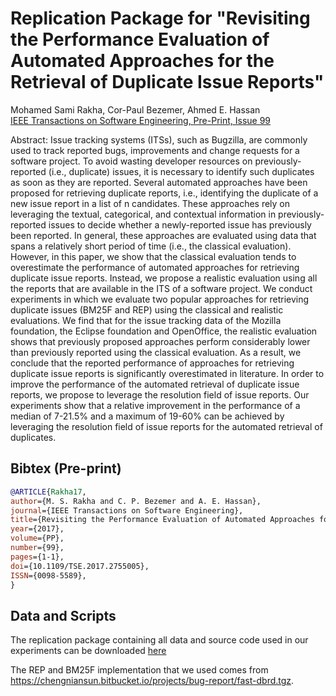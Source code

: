 # Replication Package for "Revisiting the Performance Evaluation of Automated Approaches for the Retrieval of Duplicate Issue Reports"

Mohamed Sami Rakha, Cor-Paul Bezemer, Ahmed E. Hassan  
[IEEE Transactions on Software Engineering, Pre-Print, Issue 99](http://dx.doi.org/10.1109/TSE.2017.2755005)

Abstract: Issue tracking systems (ITSs), such as Bugzilla, are commonly used to track reported bugs, improvements and change requests for a software project. To avoid wasting developer resources on previously-reported (i.e., duplicate) issues, it is necessary to identify such duplicates as soon as they are reported. Several automated approaches have been proposed for retrieving duplicate reports, i.e., identifying the duplicate of a new issue report in a list of n candidates. These approaches rely on leveraging the textual, categorical, and contextual information in previously-reported issues to decide whether a newly-reported issue has previously been reported. In general, these approaches are evaluated using data that spans a relatively short period of time (i.e., the classical evaluation). However, in this paper, we show that the classical evaluation tends to overestimate the performance of automated approaches for retrieving duplicate issue reports. Instead, we propose a realistic evaluation using all the reports that are available in the ITS of a software project. We conduct experiments in which we evaluate two popular approaches for retrieving duplicate issues (BM25F and REP) using the classical and realistic evaluations. We find that for the issue tracking data of the Mozilla foundation, the Eclipse foundation and OpenOffice, the realistic evaluation shows that previously proposed approaches perform considerably lower than previously reported using the classical evaluation. As a result, we conclude that the reported performance of approaches for retrieving duplicate issue reports is significantly overestimated in literature. In order to improve the performance of the automated retrieval of duplicate issue reports, we propose to leverage the resolution field of issue reports. Our experiments show that a relative improvement in the performance of a median of 7-21.5% and a maximum of 19-60% can be achieved by leveraging the resolution field of issue reports for the automated retrieval of duplicates.

## Bibtex (Pre-print)

```bibtex
@ARTICLE{Rakha17,
author={M. S. Rakha and C. P. Bezemer and A. E. Hassan},
journal={IEEE Transactions on Software Engineering},
title={Revisiting the Performance Evaluation of Automated Approaches for the Retrieval of Duplicate Issue Reports},
year={2017},
volume={PP},
number={99},
pages={1-1},
doi={10.1109/TSE.2017.2755005},
ISSN={0098-5589},
}
```

## Data and Scripts

The replication package containing all data and source code used in our experiments can be downloaded [here](https://github.com/SAILResearch/replication-duplicates_classical_realistic/releases/latest)

The REP and BM25F implementation that we used comes from https://chengniansun.bitbucket.io/projects/bug-report/fast-dbrd.tgz.
